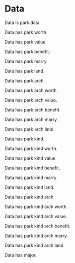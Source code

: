 # Data

Data is park data.

Data has park worth.

Data has park value.

Data has park benefit.

Data has park marry.

Data has park land.

Data has park arch.

Data has park arch worth.

Data has park arch value.

Data has park arch benefit.

Data has park arch marry.

Data has park arch land.

Data has park kind.

Data has park kind worth.

Data has park kind value.

Data has park kind benefit.

Data has park kind marry.

Data has park kind land.

Data has park kind arch.

Data has park kind arch worth.

Data has park kind arch value.

Data has park kind arch benefit.

Data has park kind arch marry.

Data has park kind arch land.

Data has major.